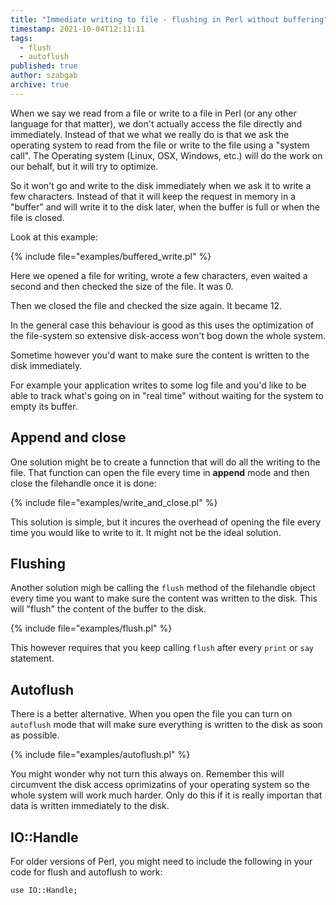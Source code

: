 ```yaml
---
title: "Immediate writing to file - flushing in Perl without buffering"
timestamp: 2021-10-04T12:11:11
tags:
  - flush
  - autoflush
published: true
author: szabgab
archive: true
---
```



When we say we read from a file or write to a file in Perl (or any other language for that matter), we don't actually access the file directly and immediately. Instead of that we what we really do is that we ask the operating system to read from the file or write to the file using a "system call". The Operating system (Linux, OSX, Windows, etc.) will do the work on our behalf, but it will try to optimize.

So it won't go and write to the disk immediately when we ask it to write a few characters. Instead of that it will keep the request in memory in a "buffer" and will write it to the disk later, when the buffer is full or when the file is closed.


Look at this example:

{% include file="examples/buffered_write.pl" %}

Here we opened a file for writing, wrote a few characters, even waited a second and then checked the size of the file.
It was 0.

Then we closed the file and checked the size again. It became 12.

In the general case this behaviour is good as this uses the optimization of the file-system so extensive disk-access won't bog down the whole system.

Sometime however you'd want to make sure the content is written to the disk immediately.

For example your application writes to some log file and you'd like to be able to track what's going on in "real time" without waiting for the system to empty its buffer.

## Append and close

One solution might be to create a funnction that will do all the writing to the file.
That function can open the file every time in <b>append</b> mode and then close the filehandle once it is done:

{% include file="examples/write_and_close.pl" %}

This solution is simple, but it incures the overhead of opening the file every time you would like to write to it.
It might not be the ideal solution.


## Flushing

Another solution migh be calling the `flush` method of the filehandle object every time you want to make sure the content was written to the disk. This will "flush" the content of the buffer to the disk.

{% include file="examples/flush.pl" %}

This however requires that you keep calling `flush` after every `print` or `say` statement.

## Autoflush

There is a better alternative. When you open the file you can turn on `autoflush` mode that will make sure
everything is written to the disk as soon as possible.

{% include file="examples/autoflush.pl" %}

You might wonder why not turn this always on.  Remember this will circumvent the disk access oprimizatins of your operating system
so the whole system will work much harder. Only do this if it is really importan that data is written immediately to the disk.


## IO::Handle

For older versions of Perl, you might need to include the following in your code for flush and autoflush to work:

```
use IO::Handle;
```


